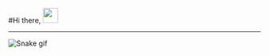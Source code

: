 #Hi there, <img src="https://raw.githubusercontent.com/MartinHeinz/MartinHeinz/master/wave.gif" width="30px">

---

![Snake gif](https://github.com/raish7/raishmanandhar/blob/main/output/github-contribution-grid-snake.gif)
